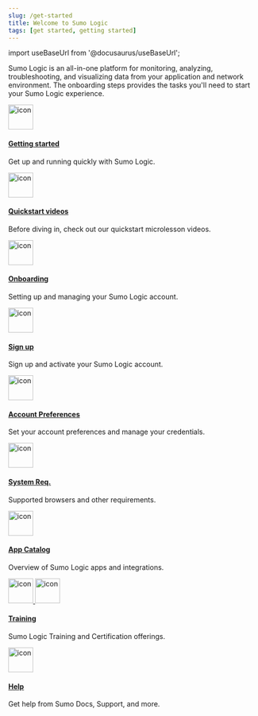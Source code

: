 ```yaml
---
slug: /get-started
title: Welcome to Sumo Logic
tags: [get started, getting started]
---
```


import useBaseUrl from '@docusaurus/useBaseUrl';

Sumo Logic is an all-in-one platform for monitoring, analyzing, troubleshooting, and visualizing data from your application and network environment. The onboarding steps provides the tasks you'll need to start your Sumo Logic experience.

<div className="box-wrapper" markdown="1">
<div className="box smallbox1 card">
  <div className="container">
  <a href="/docs/get-started/onboarding"><img src={useBaseUrl('img/icons/business/mission.png')} alt="icon" width="50"/><h4>Getting started</h4></a>
  <p>Get up and running quickly with Sumo Logic.</p>
  </div>
</div>
<div className="box smallbox2 card">
  <div className="container">
  <a href="/docs/get-started/overview"> <img src={useBaseUrl('img/icons/business/video.png')} alt="icon" width="50"/><h4>Quickstart videos</h4></a>
  <p>Before diving in, check out our quickstart microlesson videos.</p>
  </div>
</div>
<div className="box smallbox3 card">
  <div className="container">
  <a href="/docs/get-started/onboarding-checklists"><img src={useBaseUrl('img/icons/general/check-mark.png')} alt="icon" width="50"/><h4>Onboarding</h4></a>
  <p>Setting up and managing your Sumo Logic account.</p>
  </div>
</div>
<div className="box smallbox4 card">
  <div className="container">
  <a href="/docs/get-started/sign-up"><img src={useBaseUrl('img/icons/general/mail.png')} alt="icon" width="50"/><h4>Sign up</h4></a>
  <p>Sign up and activate your Sumo Logic account.</p>
  </div>
</div>
<div className="box smallbox5 card">
  <div className="container">
  <a href="/docs/get-started/account-settings-preferences"><img src={useBaseUrl('img/icons/business/user-permissions.png')} alt="icon" width="50"/><h4>Account Preferences</h4></a>
  <p>Set your account preferences and manage your credentials.</p>
  </div>
</div>
<div className="box smallbox6 card">
  <div className="container">
  <a href="/docs/get-started/system-requirements"><img src={useBaseUrl('img/icons/cloud/machine.png')} alt="icon" width="50"/><h4>System Req.</h4></a>
  <p>Supported browsers and other requirements.</p>
  </div>
</div>
<div className="box smallbox7 card">
  <div className="container">
  <a href="/docs/get-started/apps-integrations"><img src={useBaseUrl('img/icons/cloud/apps.png')} alt="icon" width="50"/><h4>App Catalog</h4></a>
  <p>Overview of Sumo Logic apps and integrations.</p>
  </div>
</div>
<div className="box smallbox8 card">
  <div className="container">
  <a href="/docs/get-started/library"><img src={useBaseUrl('img/icons/general/training.png')} alt="icon" width="50"/>
  <img src={useBaseUrl('img/icons/general/certification.png')} alt="icon" width="50"/><h4>Training</h4></a>
  <p>Sumo Logic Training and Certification offerings.</p>
  </div>
</div>
<div className="box smallbox9 card">
  <div className="container">
  <a href="/docs/get-started/help"><img src={useBaseUrl('img/icons/business/support.png')} alt="icon" width="50"/><h4>Help</h4></a>
  <p>Get help from Sumo Docs, Support, and more.</p>
  </div>
</div>
</div>
